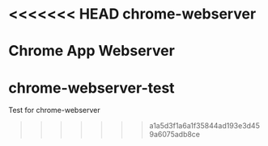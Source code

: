 <<<<<<< HEAD
chrome-webserver
================

Chrome App Webserver
=======
chrome-webserver-test
=====================

Test for chrome-webserver
>>>>>>> a1a5d3f1a6a1f35844ad193e3d459a6075adb8ce
